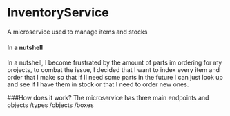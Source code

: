 # InventoryService
 A microservice used to manage items and stocks


#### In a nutshell
In a nutshell, I become frustrated by the amount of parts im ordering for my projects, 
to combat the issue, I decided that I want to index every item and order that I make so that if Il need 
some parts in the future I can just look up and see if I have them in stock or that I need to order new ones.

###How does it work?
The microservice has three main endpoints and objects
/types
/objects 
/boxes
